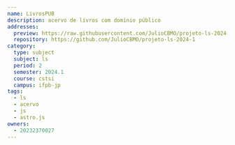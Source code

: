 ```yaml
---
name: LivrosPUB
description: acervo de livros com domínio público
addresses:
  preview: https://raw.githubusercontent.com/JulioCBMO/projeto-ls-2024-1/master/preview.png
  repository: https://github.com/JulioCBMO/projeto-ls-2024-1
category:
  type: subject
  subject: ls
  period: 2
  semester: 2024.1
  course: cstsi
  campus: ifpb-jp
tags:
  - ls
  - acervo
  - js
  - astro.js
owners:
  - 20232370027
---
```

